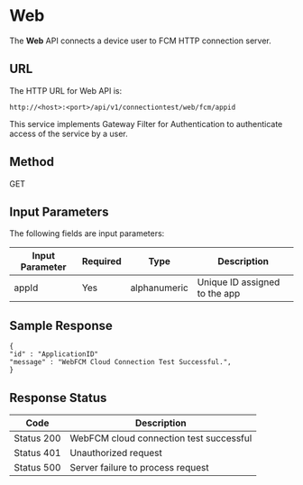 
# Web

The **Web** API connects a device user to FCM HTTP connection server.

## URL

The HTTP URL for Web API is:

```
http://<host>:<port>/api/v1/connectiontest/web/fcm/appid
```

This service implements Gateway Filter for Authentication to authenticate access of the service by a user.

## Method

GET

## Input Parameters

The following fields are input parameters:

| Input Parameter | Required | Type         | Description                   |
| --------------- | -------- | ------------ | ----------------------------- |
| appId           | Yes      | alphanumeric | Unique ID assigned to the app |

## Sample Response

```
{
"id" : "ApplicationID"  
"message" : "WebFCM Cloud Connection Test Successful.",  
}

```

## Response Status

| Code       | Description                             |
| ---------- | --------------------------------------- |
| Status 200 | WebFCM cloud connection test successful |
| Status 401 | Unauthorized request                    |
| Status 500 | Server failure to process request       |
